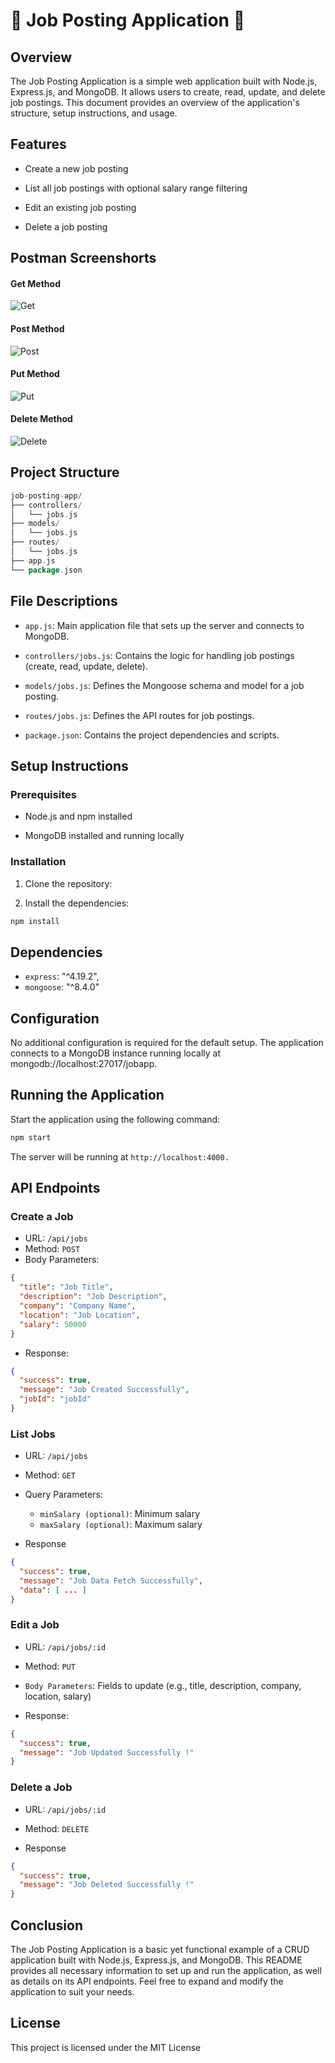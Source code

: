 # 🚀 Job Posting Application 🚀

## Overview
The Job Posting Application is a simple web application built with Node.js, Express.js, and MongoDB. It allows users to create, read, update, and delete job postings. This document provides an overview of the application's structure, setup instructions, and usage.

## Features

- Create a new job posting

- List all job postings with optional salary range filtering

- Edit an existing job posting

- Delete a job posting
## Postman Screenshorts

#### Get Method
![Get](./Images/Get.png)

#### Post Method
![Post](./Images/Post.png)

#### Put Method
![Put](./Images/Put.png)

#### Delete Method
![Delete](./Images/Delete.png)


## Project Structure

```go
job-posting-app/
├── controllers/
│   └── jobs.js
├── models/
│   └── jobs.js
├── routes/
│   └── jobs.js
├── app.js
└── package.json
```

## File Descriptions

- `app.js`: Main application file that sets up the server and connects to MongoDB.

- `controllers/jobs.js`: Contains the logic for handling job postings (create, read, update, delete).

- `models/jobs.js`: Defines the Mongoose schema and model for a job posting.

- `routes/jobs.js`: Defines the API routes for job postings.

- `package.json`: Contains the project dependencies and scripts.

## Setup Instructions

### Prerequisites

- Node.js and npm installed

- MongoDB installed and running locally

### Installation

1. Clone the repository:

2. Install the dependencies:
```sh
npm install
```
    
## Dependencies
    
 -  `express`: "^4.19.2",
 - `mongoose`: "^8.4.0"

## Configuration

No additional configuration is required for the default setup. The application connects to a MongoDB instance running locally at mongodb://localhost:27017/jobapp.

## Running the Application

Start the application using the following command:
```sh
npm start
```
The server will be running at `http://localhost:4000.`

## API Endpoints

### Create a Job

- URL: `/api/jobs`
- Method: `POST`
- Body Parameters:
```json
{
  "title": "Job Title",
  "description": "Job Description",
  "company": "Company Name",
  "location": "Job Location",
  "salary": 50000
}
```

- Response:
```json
{
  "success": true,
  "message": "Job Created Successfully",
  "jobId": "jobId"
}
```

### List Jobs

- URL: `/api/jobs`

- Method: `GET`

- Query Parameters:

    - `minSalary (optional)`: Minimum salary
    - `maxSalary (optional)`: Maximum salary

- Response
```json
{
  "success": true,
  "message": "Job Data Fetch Successfully",
  "data": [ ... ]
}
```
### Edit a Job

- URL: `/api/jobs/:id`

- Method: `PUT`

- `Body Parameters`: Fields to update (e.g., title, description, company, location, salary)

- Response:
```json
{
  "success": true,
  "message": "Job Updated Successfully !"
}
```

### Delete a Job

- URL: `/api/jobs/:id`

- Method: `DELETE`

- Response
```json
{
  "success": true,
  "message": "Job Deleted Successfully !"
}
```


## Conclusion

The Job Posting Application is a basic yet functional example of a CRUD application built with Node.js, Express.js, and MongoDB. This README provides all necessary information to set up and run the application, as well as details on its API endpoints. Feel free to expand and modify the application to suit your needs.

## License

This project is licensed under the MIT License